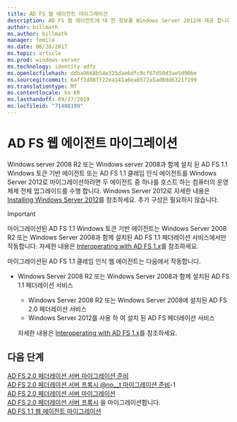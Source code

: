```yaml
---
title: AD FS 웹 에이전트 마이그레이션
description: AD FS 웹 에이전트에 대 한 정보를 Windows Server 2012에 제공 합니다.
author: billmath
ms.author: billmath
manager: femila
ms.date: 06/28/2017
ms.topic: article
ms.prod: windows-server
ms.technology: identity-adfs
ms.openlocfilehash: ddba9668b54e325dae6dfc0cf67d50d3ae5d90be
ms.sourcegitcommit: 6aff3d88ff22ea141a6ea6572a5ad8dd6321f199
ms.translationtype: MT
ms.contentlocale: ko-KR
ms.lasthandoff: 09/27/2019
ms.locfileid: "71408199"
---
```

# <a name="migrate-the-ad-fs-web-agent"></a>AD FS 웹 에이전트 마이그레이션

Windows server 2008 R2 또는 Windows server 2008과 함께 설치 된 AD FS 1.1 Windows 토큰 기반 에이전트 또는 AD FS 1.1 클레임 인식 에이전트를 Windows Server 2012로 마이그레이션하려면 두 에이전트 중 하나를 호스트 하는 컴퓨터의 운영 체제 전체 업그레이드를 수행 합니다. Windows Server 2012로 자세한 내용은 [Installing Windows Server 2012](https://technet.microsoft.com/library/jj134246.aspx)를 참조하세요. 추가 구성은 필요하지 않습니다.  
  
> [!IMPORTANT]
>  마이그레이션된 AD FS 1.1 Windows 토큰 기반 에이전트는 Windows Server 2008 R2 또는 Windows Server 2008과 함께 설치된 AD FS 1.1 페더레이션 서비스에서만 작동합니다. 자세한 내용은 [Interoperating with AD FS 1.x](Interoperating-with-AD-FS-1.x.md)를 참조하세요.  
> 
>  마이그레이션된 AD FS 1.1 클레임 인식 웹 에이전트는 다음에서 작동합니다.  
> 
> - Windows Server 2008 R2 또는 Windows Server 2008과 함께 설치된 AD FS 1.1 페더레이션 서비스  
>   -   Windows Server 2008 R2 또는 Windows Server 2008에 설치된 AD FS 2.0 페더레이션 서비스  
>   -   Windows Server 2012를 사용 하 여 설치 된 AD FS 페더레이션 서비스  
> 
>   자세한 내용은 [Interoperating with AD FS 1.x](Interoperating-with-AD-FS-1.x.md)를 참조하세요.  
  
  
## <a name="next-steps"></a>다음 단계
 [AD FS 2.0 페더레이션 서버 마이그레이션 준비](prepare-to-migrate-ad-fs-fed-server.md)   
 [AD FS 2.0 페더레이션 서버 프록시 @no__t 마이그레이션 준비](prepare-to-migrate-ad-fs-fed-proxy.md)-1  
 [AD FS 2.0 페더레이션 서버 마이그레이션](migrate-the-ad-fs-fed-server.md)   
 [AD FS 2.0 페더레이션 서버 프록시](migrate-the-ad-fs-2-fed-server-proxy.md) 을 마이그레이션합니다.  
 [AD FS 1.1 웹 에이전트 마이그레이션](migrate-the-ad-fs-web-agent.md)